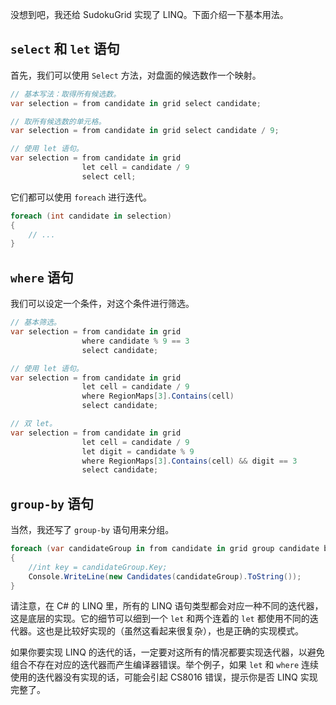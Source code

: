 没想到吧，我还给 SudokuGrid 实现了 LINQ。下面介绍一下基本用法。


## `select` 和 `let` 语句

首先，我们可以使用 `Select` 方法，对盘面的候选数作一个映射。

```csharp
// 基本写法：取得所有候选数。
var selection = from candidate in grid select candidate;

// 取所有候选数的单元格。
var selection = from candidate in grid select candidate / 9;

// 使用 let 语句。
var selection = from candidate in grid
                let cell = candidate / 9
                select cell;
```

它们都可以使用 `foreach` 进行迭代。

```csharp
foreach (int candidate in selection)
{
    // ...
}
```

## `where` 语句

我们可以设定一个条件，对这个条件进行筛选。

```csharp
// 基本筛选。
var selection = from candidate in grid
                where candidate % 9 == 3
                select candidate;

// 使用 let 语句。
var selection = from candidate in grid
                let cell = candidate / 9
                where RegionMaps[3].Contains(cell)
                select candidate;

// 双 let。
var selection = from candidate in grid
                let cell = candidate / 9
                let digit = candidate % 9
                where RegionMaps[3].Contains(cell) && digit == 3
                select candidate;
```

## `group-by` 语句

当然，我还写了 `group-by` 语句用来分组。

```csharp
foreach (var candidateGroup in from candidate in grid group candidate by candidate / 9)
{
    //int key = candidateGroup.Key;
    Console.WriteLine(new Candidates(candidateGroup).ToString());
}
```

请注意，在 C# 的 LINQ 里，所有的 LINQ 语句类型都会对应一种不同的迭代器，这是底层的实现。它的细节可以细到一个 `let` 和两个连着的 `let` 都使用不同的迭代器。这也是比较好实现的（虽然这看起来很复杂），也是正确的实现模式。

如果你要实现 LINQ 的迭代的话，一定要对这所有的情况都要实现迭代器，以避免组合不存在对应的迭代器而产生编译器错误。举个例子，如果 `let` 和 `where` 连续使用的迭代器没有实现的话，可能会引起 CS8016 错误，提示你是否 LINQ 实现完整了。